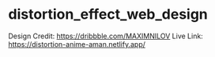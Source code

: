 # distortion_effect_web_design
Design Credit: https://dribbble.com/MAXIMNILOV
Live Link: https://distortion-anime-aman.netlify.app/
